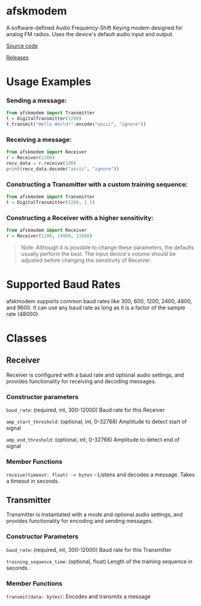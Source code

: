 # afskmodem
A software-defined Audio Frequency-Shift Keying modem designed for analog FM radios. Uses the device's default audio input and output.

[Source code](https://github.com/lavajuno/afskmodem)

[Releases](https://github.com/lavajuno/afskmodem/releases)

# Usage Examples

### Sending a message:
```python
from afskmodem import Transmitter
t = DigitalTransmitter(1200)
t.transmit("Hello World!".encode("ascii", "ignore"))
```

### Receiving a message:
```python
from afskmodem import Receiver
r = Receiver(1200)
recv_data = r.receive(100)
print(recv_data.decode("ascii", "ignore"))
```

### Constructing a Transmitter with a custom training sequence:
```python
from afskmodem import Transmitter
t = DigitalTransmitter(1200, 1.5)
```

### Constructing a Receiver with a higher sensitivity:
```python
from afskmodem import Receiver
r = Receiver(1200, 14000, 11000)
```

> Note: Although it is possible to change these parameters, the defaults usually perform the best.
> The input device's volume should be adjusted before changing the sensitivity of Receiver.

# Supported Baud Rates
afskmodem supports common baud rates like 300, 600, 1200, 2400, 4800, and 9600.
It can use any baud rate as long as it is a factor of the sample rate (48000).

# Classes

## Receiver

Receiver is configured with a baud rate and optional audio settings,
and provides functionality for receiving and decoding messages.

### Constructor parameters

`baud_rate`: (required, int, 300-12000) Baud rate for this Receiver

`amp_start_threshold`: (optional, int, 0-32768) Amplitude to detect start of signal

`amp_end_threshold`: (optional, int, 0-32768) Amplitude to detect end of signal


### Member Functions

`receive(timeout: float) -> bytes` - Listens and decodes a message. Takes a timeout in seconds.

## Transmitter

Transmitter is instantiated with a mode and optional audio settings,
and provides functionality for encoding and sending messages.

### Constructor Parameters

`baud_rate`: (required, int, 300-12000) Baud rate for this Transmitter

`training_sequence_time`: (optional, float) Length of the training sequence in seconds.

### Member Functions

`transmit(data: bytes)`: Encodes and transmits a message
